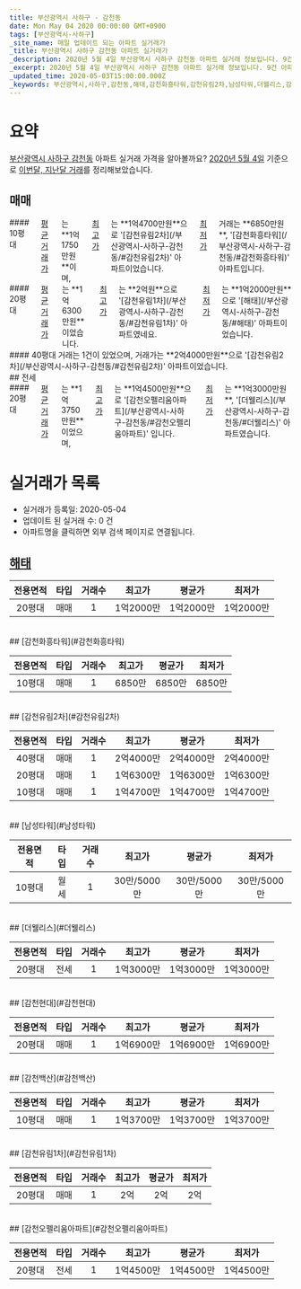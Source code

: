 ```yaml
---
title: 부산광역시 사하구 - 감천동
date: Mon May 04 2020 00:00:00 GMT+0900
tags: [부산광역시-사하구]
_site_name: 매일 업데이트 되는 아파트 실거래가
_title: 부산광역시 사하구 감천동 아파트 실거래가
_description: 2020년 5월 4일 부산광역시 사하구 감천동 아파트 실거래 정보입니다. 9건 아파트 정보가 있습니다.
_excerpt: 2020년 5월 4일 부산광역시 사하구 감천동 아파트 실거래 정보입니다. 9건 아파트 정보가 있습니다.
_updated_time: 2020-05-03T15:00:00.000Z
_keywords: 부산광역시,사하구,감천동,해태,감천화흥타워,감천유림2차,남성타워,더웰리스,감천현대,감천백산,감천유림1차,감천오펠리움아파트
---
```





# 요약
<ins>부산광역시 사하구 감천동</ins> 아파트 실거래 가격을 알아볼까요? <ins>2020년 5월 4일</ins> 기준으로 <ins>이번달, 지난달 거래</ins>를 정리해보았습니다.

## 매매
<div class="container">
<div class="six columns" markdown="1">
#### 10평대
<ins>평균 거래가</ins>는 **1억1750만원**이며, <ins>최고가</ins>는 **1억4700만원**으로 '[감천유림2차](/부산광역시-사하구-감천동/#감천유림2차)' 아파트이었습니다. <ins>최저가</ins> 거래는 **6850만원**, '[감천화흥타워](/부산광역시-사하구-감천동/#감천화흥타워)' 아파트입니다.
</div>
<div class="six columns" markdown="1">
#### 20평대
<ins>평균 거래가</ins>는 **1억6300만원**이었습니다. <ins>최고가</ins>는 **2억원**으로 '[감천유림1차](/부산광역시-사하구-감천동/#감천유림1차)' 아파트였네요. <ins>최저가</ins>는 **1억2000만원**으로 '[해태](/부산광역시-사하구-감천동/#해태)' 아파트이었습니다.
</div>
</div>
<div class="container">
<div class="twelve columns" markdown="1">
#### 40평대
거래는 1건이 있었으며, 거래가는 **2억4000만원**으로 '[감천유림2차](/부산광역시-사하구-감천동/#감천유림2차)' 아파트이었습니다.
</div>
</div>
## 전세
<div class="container">
<div class="twelve columns" markdown="1">
#### 20평대
<ins>평균 거래가</ins>는 **1억3750만원**이었으며, <ins>최고가</ins>는 **1억4500만원**으로 '[감천오펠리움아파트](/부산광역시-사하구-감천동/#감천오펠리움아파트)' 입니다. <ins>최저가</ins>는 **1억3000만원**, '[더웰리스](/부산광역시-사하구-감천동/#더웰리스)' 아파트였습니다.
</div>
</div>



# 실거래가 목록
- 실거래가 등록일: 2020-05-04
- 업데이트 된 실거래 수: 0 건
- 아파트명을 클릭하면 외부 검색 페이지로 연결됩니다.

## [해태](#해태)

|전용면적|타입|거래수|최고가|평균가|최저가|
|:---:|:---:|:---:|:---:|:---:|:---:|
|20평대|<span class="deal-type-1">매매</span>|1|1억2000만|1억2000만|1억2000만|

<br/>
## [감천화흥타워](#감천화흥타워)

|전용면적|타입|거래수|최고가|평균가|최저가|
|:---:|:---:|:---:|:---:|:---:|:---:|
|10평대|<span class="deal-type-1">매매</span>|1|6850만|6850만|6850만|

<br/>
## [감천유림2차](#감천유림2차)

|전용면적|타입|거래수|최고가|평균가|최저가|
|:---:|:---:|:---:|:---:|:---:|:---:|
|40평대|<span class="deal-type-1">매매</span>|1|2억4000만|2억4000만|2억4000만|
|20평대|<span class="deal-type-1">매매</span>|1|1억6300만|1억6300만|1억6300만|
|10평대|<span class="deal-type-1">매매</span>|1|1억4700만|1억4700만|1억4700만|

<br/>
## [남성타워](#남성타워)

|전용면적|타입|거래수|최고가|평균가|최저가|
|:---:|:---:|:---:|:---:|:---:|:---:|
|10평대|<span class="deal-type-3">월세</span>|1|30만/5000만|30만/5000만|30만/5000만|

<br/>
## [더웰리스](#더웰리스)

|전용면적|타입|거래수|최고가|평균가|최저가|
|:---:|:---:|:---:|:---:|:---:|:---:|
|20평대|<span class="deal-type-2">전세</span>|1|1억3000만|1억3000만|1억3000만|

<br/>
## [감천현대](#감천현대)

|전용면적|타입|거래수|최고가|평균가|최저가|
|:---:|:---:|:---:|:---:|:---:|:---:|
|20평대|<span class="deal-type-1">매매</span>|1|1억6900만|1억6900만|1억6900만|

<br/>
## [감천백산](#감천백산)

|전용면적|타입|거래수|최고가|평균가|최저가|
|:---:|:---:|:---:|:---:|:---:|:---:|
|10평대|<span class="deal-type-1">매매</span>|1|1억3700만|1억3700만|1억3700만|

<br/>
## [감천유림1차](#감천유림1차)

|전용면적|타입|거래수|최고가|평균가|최저가|
|:---:|:---:|:---:|:---:|:---:|:---:|
|20평대|<span class="deal-type-1">매매</span>|1|2억|2억|2억|

<br/>
## [감천오펠리움아파트](#감천오펠리움아파트)

|전용면적|타입|거래수|최고가|평균가|최저가|
|:---:|:---:|:---:|:---:|:---:|:---:|
|20평대|<span class="deal-type-2">전세</span>|1|1억4500만|1억4500만|1억4500만|

<br/>



